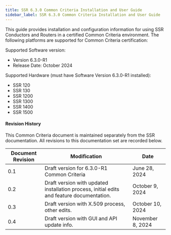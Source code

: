 ```yaml
---
title: SSR 6.3.0 Common Criteria Installation and User Guide
sidebar_label: SSR 6.3.0 Common Criteria Installation and User Guide
---
```


This guide provides installation and configuration information for using SSR Conductors and Routers in a certified Common Criteria environment. The following platforms are supported for Common Criteria certification:

Supported Software version: 

- Version 6.3.0-R1
- Release Date: October 2024

Supported Hardware (must have Software Version 6.3.0-R1 installed):

- SSR 120 
- SSR 130
- SSR 1200
- SSR 1300
- SSR 1400
- SSR 1500

#### Revision History

This Common Criteria document is maintained separately from the SSR documentation. All revisions to this documentation set are recorded below.

| Document Revision | Modification | Date |
| --- | --- | --- |
| 0.1 | Draft version for 6.3.0-R1 Common Criteria | June 28, 2024 |
| 0.2 | Draft version with updated installation process, initial edits and feature documentation. | October 9, 2024 |
| 0.3 | Draft version with X.509 process, other edits. | October 10, 2024 |
| 0.4 | Draft version with GUI and API update info. | November 8, 2024 |

